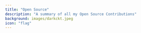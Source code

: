 ```yaml
---
title: "Open Source"
description: "A summary of all my Open Source Contributions"
background: images/darkckt.jpeg
icon: "flag"
---
```



